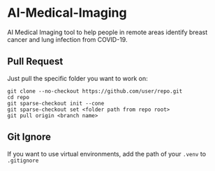 # AI-Medical-Imaging

AI Medical Imaging tool to help people in remote areas identify breast cancer and lung infection from COVID-19.

## Pull Request

Just pull the specific folder you want to work on:

```
git clone --no-checkout https://github.com/user/repo.git
cd repo
git sparse-checkout init --cone
git sparse-checkout set <folder path from repo root>
git pull origin <branch name>
```

## Git Ignore

If you want to use virtual environments, add the path of your `.venv` to `.gitignore`
